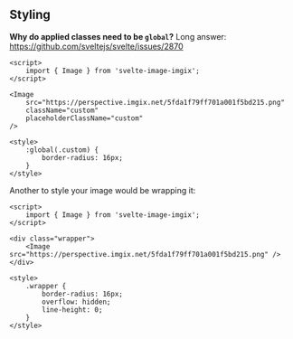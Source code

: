 ## Styling

**Why do applied classes need to be `global`?**
Long answer: https://github.com/sveltejs/svelte/issues/2870

```example
<script>
    import { Image } from 'svelte-image-imgix';
</script>

<Image 
    src="https://perspective.imgix.net/5fda1f79ff701a001f5bd215.png"
    className="custom"
    placeholderClassName="custom"
/>

<style>
    :global(.custom) {
        border-radius: 16px;
    }
</style>
```

Another to style your image would be wrapping it:

```example
<script>
    import { Image } from 'svelte-image-imgix';
</script>

<div class="wrapper">
    <Image src="https://perspective.imgix.net/5fda1f79ff701a001f5bd215.png" />
</div>

<style>
    .wrapper {
        border-radius: 16px;
        overflow: hidden;
        line-height: 0;
    }
</style>
```
